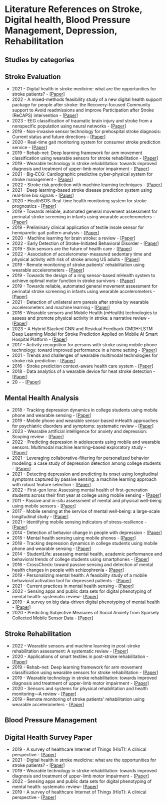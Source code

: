 # Literature References on Stroke, Digital health, Blood Pressure Management, Depression, Rehabilitation

## Studies by categories

## Stroke Evaluation
* 2021 - Digital health in stroke medicine: what are the opportunities for stroke patients? - [[Paper](https://journals.lww.com/co-neurology/Fulltext/2021/02000/Digital_health_in_stroke_medicine__what_are_the.7.aspx?casa_token=V6ajz-Mak2kAAAAA:iveWYs6HQVoFzGfPZcpkXSSt5f-kXG9v_nFHaxCXiOhLLQOb70ms7V03kdNezdPEVhQ90PwbbVcFLBwP6yWcq3E)]
* 2022 - A mixed-methods feasibility study of a new digital health support package for people after stroke: the Recovery-focused Community support to Avoid readmissions and improve Participation after Stroke (ReCAPS) intervention - [[Paper](https://link.springer.com/article/10.1186/s40814-022-01197-8)]
* 2023 - EEG classification of traumatic brain injury and stroke from a nonspecific population using neural networks - [[Paper](https://journals.plos.org/digitalhealth/article?id=10.1371/journal.pdig.0000282)]
* 2019 - Non-invasive sensor technology for prehospital stroke diagnosis: Current status and future directions - [[Paper](https://journals.sagepub.com/doi/full/10.1177/1747493019866621?casa_token=KIh3CKLXMK4AAAAA%3AtUt-e8ylq_kcGQI8taFwOVP3MnH6QNme2wYuCulvevIEbJF2uNEgs_PjOl9qNnkztcDabwYUW4YX)]
* 2020 - Real-time gait monitoring system for consumer stroke prediction service - [[Paper](https://ieeexplore.ieee.org/abstract/document/9043098/?casa_token=h5XbbBzwdKYAAAAA:xVhRzCkoDNnfc7yrknDwZvaVeHE7ph-FtLmPkq6D7mt7GXLKsxaey9S1d_ugFJBkjE3zDad3Ew)]
* 2019 - Rehab-net: Deep learning framework for arm movement classification using wearable sensors for stroke rehabilitation - [[Paper](https://ieeexplore.ieee.org/abstract/document/8643399/?casa_token=W92VWC6RCQgAAAAA:1yt2A4LVva5sbQJaaxDmwkO9KFxuBkTUZMoBLAIZX9ma-2pTbKGcY9DN96TWGO6BvQlOKYon1g)]
* 2019 - Wearable technology in stroke rehabilitation: towards improved diagnosis and treatment of upper-limb motor impairment - [[Paper](https://jneuroengrehab.biomedcentral.com/articles/10.1186/s12984-019-0612-y)]
* 2021 - Big-ECG: Cardiographic predictive cyber-physical system for stroke management - [[Paper](https://ieeexplore.ieee.org/abstract/document/9527216/)]
* 2022 - Stroke risk prediction with machine learning techniques - [[Paper](https://www.mdpi.com/1424-8220/22/13/4670)]
* 2021 - Deep learning-based stroke disease prediction system using real-time bio signals - [[Paper](https://www.mdpi.com/1424-8220/21/13/4269)]
* 2020 - HealthSOS: Real-time health monitoring system for stroke prognostics - [[Paper](https://ieeexplore.ieee.org/abstract/document/9269978/)]
* 2019 - Towards reliable, automated general movement assessment for perinatal stroke screening in infants using wearable accelerometers - [[Paper](https://dl.acm.org/doi/abs/10.1145/3314399?casa_token=Qu17lfgmJN4AAAAA:K4wM__hnb6t38xnyTiLovLI0FwntDl7RGQekbntNBnjW-V3YbUDtTqlrzbFgq7gtd1Z-Hh9WXePe)]
* 2019 - Preliminary clinical application of textile insole sensor for hemiparetic gait pattern analysis - [[Paper](https://www.mdpi.com/1424-8220/19/18/3950)]
* 2020 - Machine learning for brain stroke: a review - [[Paper](https://www.sciencedirect.com/science/article/pii/S1052305720305802)]
* 2022 - Early Detection of Stroke-Initiated Behavioral Disorder - [[Paper](https://www.hindawi.com/journals/bn/2022/7725597/)]
* 2019 - Skin sensors are the future of health care - [[Paper]()]
* 2022 - Association of accelerometer-measured sedentary time and physical activity with risk of stroke among US adults - [[Paper](https://jamanetwork.com/journals/jamanetworkopen/article-abstract/2792959)]
* 2019 - Remote monitoring of stroke patients' rehabilitation using wearable accelerometers - [[Paper](https://dl.acm.org/doi/abs/10.1145/3341163.3347731?casa_token=33zQuRBp71oAAAAA:Psy7hvRbxsH0ibJFPh5i_rENKSvy7a3S4WhrkHl8wE2cF7tBQX29gj2JSuO6C5AhNGXCEVYA2lMA)]
* 2019 - Towards the design of a ring sensor-based mHealth system to achieve optimal motor function in stroke survivors - [[Paper](https://dl.acm.org/doi/abs/10.1145/3369817?casa_token=Yv6vgP756XYAAAAA:IZRMG4GgKU7j5UnqHRMmopnseXxkMfJMy7hIcEE4Z0ZY3bSx8qMOVZKhmFB83dCDc5NirEEPQXr-)]
* 2019 - Towards reliable, automated general movement assessment for perinatal stroke screening in infants using wearable accelerometers  - [[Paper](https://dl.acm.org/doi/abs/10.1145/3314399?casa_token=HmG_zCq5rIcAAAAA:tOj0RCfhT3-6_IeKpLfWgoMZtDwBOlvNJpkxA5l1kIFevy5WLvWND8R8V7zkFs_42ZvNraEYKxf1)]
* 2021 - Detection of unilateral arm paresis after stroke by wearable accelerometers and machine learning - [[Paper](https://www.mdpi.com/1424-8220/21/23/7784)]
* 2016 - Wearable sensors and Mobile Health (mHealth) technologies to assess and promote physical activity in stroke: a narrative review - [[Paper](https://www.cambridge.org/core/journals/brain-impairment/article/wearable-sensors-and-mobile-health-mhealth-technologies-to-assess-and-promote-physical-activity-in-stroke-a-narrative-review/4E9373C1C84C16B1A36D8CCA5E7C396C)]
* 2023 - A Hybrid Stacked CNN and Residual Feedback GMDH-LSTM Deep Learning Model for Stroke Prediction Applied on Mobile AI Smart Hospital Platform - [[Paper](https://www.mdpi.com/1424-8220/23/7/3500)]
* 2017 - Activity recognition for persons with stroke using mobile phone technology: toward improved performance in a home setting - [[Paper](https://www.jmir.org/2017/5/e184/)]
* 2021 - Trends and challenges of wearable multimodal technologies for stroke risk prediction - [[Paper](https://www.mdpi.com/1424-8220/21/2/460)]
* 2016 - Stroke prediction context-aware health care system - [[Paper](https://ieeexplore.ieee.org/abstract/document/7545809/?casa_token=mSHynapullAAAAAA:_Z1TGgIy43Kgx2cl1ry7e5gW0qkbMw72747RZV2HOCmi5mMMvpDwISsttPYmjHUzAVHOLdOXZw)]
* 2018 - Data analytics of a wearable device for heat stroke detection - [[Paper](https://www.mdpi.com/1424-8220/18/12/4347)]
* 20 - - [[Paper]()]

## Mental Health Analysis
* 2018 - Tracking depression dynamics in college students using mobile phone and wearable sensing - [[Paper](https://dl.acm.org/doi/abs/10.1145/3191775?casa_token=CQuNXxfWSpgAAAAA:wBJXdD1RyLH0wj7miQj6Lqyowukd1_nkDTYbkUw8lRgLceW7K82OdVLCHyHSxmnXlWAgHSLAwTVG)]
* 2019 - Mobile phone and wearable sensor-based mHealth approaches for psychiatric disorders and symptoms: systematic review - [[Paper](https://mental.jmir.org/2019/2/e9819)]
* 2023 - Wearable artificial intelligence for anxiety and depression: Scoping review - [[Paper](https://www.jmir.org/2023/1/e42672/)]
* 2022 - Predicting depression in adolescents using mobile and wearable sensors: Multimodal machine learning–based exploratory study - [[Paper](https://scholar.google.com/citations?view_op=view_citation&hl=en&user=O0lONMkAAAAJ&sortby=pubdate&citation_for_view=O0lONMkAAAAJ:YFjsv_pBGBYC)]
* 2021 - Leveraging collaborative-filtering for personalized behavior modeling: a case study of depression detection among college students - [[Paper](https://scholar.google.com/citations?view_op=view_citation&hl=en&user=O0lONMkAAAAJ&sortby=pubdate&citation_for_view=O0lONMkAAAAJ:_Qo2XoVZTnwC)]
* 2021 - Detecting depression and predicting its onset using longitudinal symptoms captured by passive sensing: a machine learning approach with robust feature selection - [[Paper](https://scholar.google.com/citations?view_op=view_citation&hl=en&user=O0lONMkAAAAJ&cstart=20&pagesize=80&sortby=pubdate&citation_for_view=O0lONMkAAAAJ:mB3voiENLucC)]
* 2022 - First-gen lens: Assessing mental health of first-generation students across their first year at college using mobile sensing - [[Paper](https://dl.acm.org/doi/abs/10.1145/3543194)]
* 2011 - Passive and in-situ assessment of mental and physical well-being using mobile sensors - [[Paper](https://dl.acm.org/doi/abs/10.1145/2030112.2030164?casa_token=FmWdDI1U7D0AAAAA:aRcKXRBTkmAd5zXVQYvyEG3kyrTnnCwnmCDuZ9LxrXxvIB0v4rBzX8dknuILzLH2HqLnNJ07NaCf)]
* 2017 - Mobile sensing at the service of mental well-being: a large-scale longitudinal study - [[Paper](https://dl.acm.org/doi/abs/10.1145/3038912.3052618?casa_token=srwlqTZVymMAAAAA:eI3TLoMt0kq7wkaVaHNxk-yG-A0lNGl_d5U3e6gVKcQePn1f0qZzHtWfItBc97PixpJ2kCHCOrNC)]
* 2021 - Identifying mobile sensing indicators of stress-resilience - [[Paper](https://dl.acm.org/doi/abs/10.1145/3463528)]
* 2014 - Detection of behavior change in people with depression - [[Paper](https://scholar.google.com/citations?view_op=view_citation&hl=en&user=O0lONMkAAAAJ&cstart=20&pagesize=80&sortby=pubdate&citation_for_view=O0lONMkAAAAJ:roLk4NBRz8UC)]
* 2018 - Mental health sensing using mobile phones - [[Paper](https://www.cs.dartmouth.edu/~campbell/dr_rui_wang_thesis-2018.pdf)]
* 2018 - Tracking depression dynamics in college students using mobile phone and wearable sensing - [[Paper](https://dl.acm.org/doi/abs/10.1145/3191775?casa_token=wB05z7-eD4UAAAAA:IoHLGWuB5cUocFtq7Le7WeHr00BXxreMT5og8NBbS7H9ycwXZv0dnNzsdA3ut0DElUiwsTvUTfGk)]
* 2014 - StudentLife: assessing mental health, academic performance and behavioral trends of college students using smartphones - [[Paper](https://dl.acm.org/doi/abs/10.1145/2632048.2632054?casa_token=ZiGnQMgLJ6IAAAAA:fkpAB7xZcrWb2EUKlO6jZDKGsqX8rnWufWi4Ujpent_1OyFN8sKWXpZR8v-RC0fQizuD0U-qj0vY)]
* 2016 - CrossCheck: toward passive sensing and detection of mental health changes in people with schizophrenia - [[Paper](https://dl.acm.org/doi/abs/10.1145/2971648.2971740?casa_token=mdjwezF0hsoAAAAA:XU02Q1-S_enLLHzianqBQCNUCfrg5rfvVHHE4nwFa6e2xvFZ-DisLgrfQDstwBNM8jTHgo5sKgmE)]
* 2019 - Personalizing mental health: A feasibility study of a mobile behavioral activation tool for depressed patients - [[Paper](https://dl.acm.org/doi/abs/10.1145/3329189.3329214?casa_token=KLMWyWtjw2QAAAAA:3Wz-UpecRUpAx3c9p69_-Oxqh4T2R0lF52Ha7DDgbnK8yM2YEgSyx4mPIBR_DLKXo4tGAYoklmI4)]
* 2021 - Current practices in mental health sensing - [[Paper](https://dl.acm.org/doi/abs/10.1145/3481829?casa_token=4fXVSUQYsPsAAAAA:WZjX84w1caCcyWcvyoWjfIE5v-DJ2R7hqKnGhj9HVXfJ_UEZ19qfO2_6HfTMc42pc2DSzgX_Hw7N)]
* 2022 - Sensing apps and public data sets for digital phenotyping of mental health: systematic review- [[Paper](https://www.jmir.org/2022/2/e28735/)]
* 2019 - A survey on big data-driven digital phenotyping of mental health - [[Paper](https://www.sciencedirect.com/science/article/pii/S1566253518305244?casa_token=NHcUJpFm3xMAAAAA:hVbzrfhRgm6LjfNSS_0bURJqg93Bcox0PAIfNwvkMeb2pQDJNKiepmN8CxfjVMQPxu2IbvzaUg)]
* 2020 - Predicting Subjective Measures of Social Anxiety from Sparsely Collected Mobile Sensor Data - [[Paper](https://dl.acm.org/doi/abs/10.1145/3411823?casa_token=UQ5LHROTsFwAAAAA:xos4yLdPVKjfwk3avL-thD8CnKil3kh8BB8SoTHFBdaMtpns0zmVjGWn_idcd18AE5XNSjUOJp3z)]

## Stroke Rehabilitation
* 2022 - Wearable sensors and machine learning in post-stroke rehabilitation assessment: A systematic review - [[Paper](https://www.sciencedirect.com/science/article/pii/S1746809421007941)]
* 2020 - Applications of smart textiles in post-stroke rehabilitation - [[Paper](https://www.mdpi.com/1424-8220/20/8/2370)]
* 2019 - Rehab-net: Deep learning framework for arm movement classification using wearable sensors for stroke rehabilitation - [[Paper](https://ieeexplore.ieee.org/abstract/document/8643399/?casa_token=W92VWC6RCQgAAAAA:1yt2A4LVva5sbQJaaxDmwkO9KFxuBkTUZMoBLAIZX9ma-2pTbKGcY9DN96TWGO6BvQlOKYon1g)]
* 2019 - Wearable technology in stroke rehabilitation: towards improved diagnosis and treatment of upper-limb motor impairment - [[Paper](https://jneuroengrehab.biomedcentral.com/articles/10.1186/s12984-019-0612-y)]
* 2020 - Sensors and systems for physical rehabilitation and health monitoring—A review - [[Paper](https://www.mdpi.com/1424-8220/20/15/4063)]
* 2019 - Remote monitoring of stroke patients' rehabilitation using wearable accelerometers - [[Paper](https://dl.acm.org/doi/abs/10.1145/3341163.3347731?casa_token=33zQuRBp71oAAAAA:Psy7hvRbxsH0ibJFPh5i_rENKSvy7a3S4WhrkHl8wE2cF7tBQX29gj2JSuO6C5AhNGXCEVYA2lMA)]

## Blood Pressure Management

## Digital Health Survey Paper
* 2019 - A survey of healthcare Internet of Things (HIoT): A clinical perspective - [[Paper](https://ieeexplore.ieee.org/abstract/document/8863483/?casa_token=oaeah2FH0EEAAAAA:V8ecNQi0_yZBwg88G2VoQA4piLDt4N2ljLNqIqkSr11pZhH7DkBe1RdjEg646ESdZaN27pqx4w)]
* 2021 - Digital health in stroke medicine: what are the opportunities for stroke patients? - [[Paper](https://journals.lww.com/co-neurology/Fulltext/2021/02000/Digital_health_in_stroke_medicine__what_are_the.7.aspx?casa_token=V6ajz-Mak2kAAAAA:iveWYs6HQVoFzGfPZcpkXSSt5f-kXG9v_nFHaxCXiOhLLQOb70ms7V03kdNezdPEVhQ90PwbbVcFLBwP6yWcq3E)]
* 2019 - Wearable technology in stroke rehabilitation: towards improved diagnosis and treatment of upper-limb motor impairment - [[Paper](https://jneuroengrehab.biomedcentral.com/articles/10.1186/s12984-019-0612-y)]
* 2022 - Sensing apps and public data sets for digital phenotyping of mental health: systematic review- [[Paper](https://www.jmir.org/2022/2/e28735/)]
* 2019 - A survey of healthcare Internet of Things (HIoT): A clinical perspective - [[Paper](https://ieeexplore.ieee.org/abstract/document/8863483/?casa_token=oaeah2FH0EEAAAAA:V8ecNQi0_yZBwg88G2VoQA4piLDt4N2ljLNqIqkSr11pZhH7DkBe1RdjEg646ESdZaN27pqx4w)]


